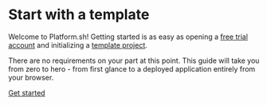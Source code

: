 # Start with a template

Welcome to Platform.sh! Getting started is as easy as opening a [free trial account](https://accounts.platform.sh/platform/trial/general/setup) and initializing a [template project](/development/templates.md).

There are no requirements on your part at this point. This guide will take you from zero to hero - from first glance to a deployed application entirely from your browser.

<div class="buttons">
  <a href="#" class="button-link next">Get started</a>
</div>
